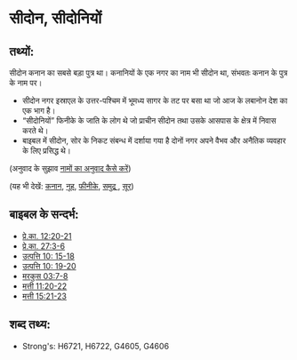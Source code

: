 # सीदोन, सीदोनियों #

## तथ्यों: ##

सीदोन कनान का सबसे बड़ा पुत्र था। कनानियों के एक नगर का नाम भी सीदोन था, संभवतः कनान के पुत्र के नाम पर।
 
* सीदोन नगर इस्राएल के उत्तर-पश्चिम में भूमध्य सागर के तट पर बसा था जो आज के लबानोन देश का एक भाग है।
* “सीदोनियों” फिनीके के जाति के लोग थे जो प्राचीन सीदोन तथा उसके आसपास के क्षेत्र  में निवास करते थे।
* बाइबल में सीदोन, सोर के निकट संबन्ध में दर्शाया गया है दोनों नगर अपने वैभव और अनैतिक व्यवहार के लिए प्रसिद्ध थे।

(अनुवाद के सुझाव [नामों का अनुवाद कैसे करें](rc://hi/ta/man/translate/translate-names))

(यह भी देखें: [कनान](../names/canaan.md), [नूह](../names/noah.md), [फीनीके](../names/phonecia.md), [समुद्र ](../names/mediterranean.md), [सूर](../names/tyre.md))

## बाइबल के सन्दर्भ: ##

* [प्रे.का. 12:20-21](rc://hi/tn/help/act/12/20)
* [प्रे.का. 27:3-6](rc://hi/tn/help/act/27/03)
* [उत्पत्ति 10: 15-18](rc://hi/tn/help/gen/10/15)
* [उत्पत्ति 10: 19-20](rc://hi/tn/help/gen/10/19)
* [मरकुस 03:7-8](rc://hi/tn/help/mrk/03/07)
* [मत्ती 11:20-22](rc://hi/tn/help/mat/11/20)
* [मत्ती 15:21-23](rc://hi/tn/help/mat/15/21)

## शब्द तथ्य: ##

* Strong's: H6721, H6722, G4605, G4606
